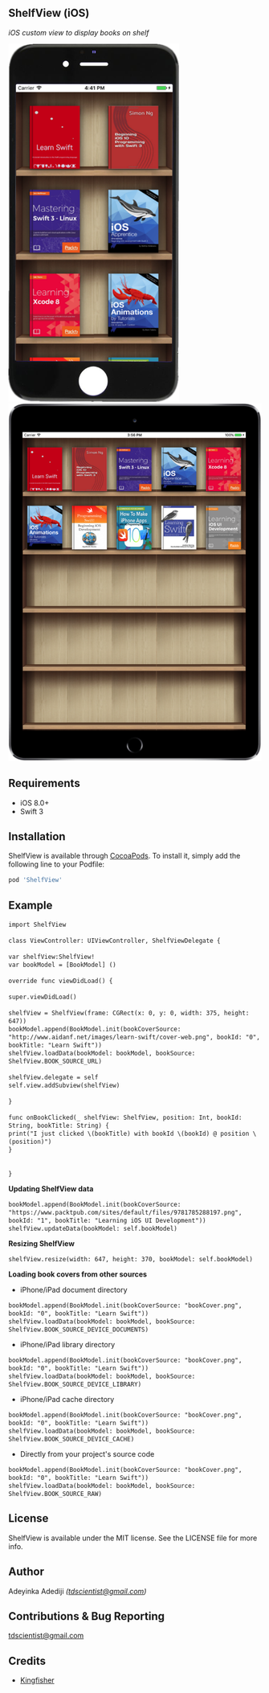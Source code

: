 ## ShelfView (iOS) ##

*iOS custom view to display books on shelf*

<img src="iphone.png" width="340"> <img src="ipad.png" width="528">



Requirements
--------

* iOS 8.0+
* Swift 3


Installation
--------

ShelfView is available through [CocoaPods](https://cocoapods.org/). To install
it, simply add the following line to your Podfile:

```ruby
pod 'ShelfView'
```

Example 
--------

```
import ShelfView

class ViewController: UIViewController, ShelfViewDelegate {

var shelfView:ShelfView!
var bookModel = [BookModel] ()

override func viewDidLoad() {

super.viewDidLoad()

shelfView = ShelfView(frame: CGRect(x: 0, y: 0, width: 375, height: 647))        
bookModel.append(BookModel.init(bookCoverSource: "http://www.aidanf.net/images/learn-swift/cover-web.png", bookId: "0", bookTitle: "Learn Swift"))          
shelfView.loadData(bookModel: bookModel, bookSource: ShelfView.BOOK_SOURCE_URL)       

shelfView.delegate = self        
self.view.addSubview(shelfView)

}

func onBookClicked(_ shelfView: ShelfView, position: Int, bookId: String, bookTitle: String) {
print("I just clicked \(bookTitle) with bookId \(bookId) @ position \(position)")
}


}
```


**Updating ShelfView data**
```
bookModel.append(BookModel.init(bookCoverSource: "https://www.packtpub.com/sites/default/files/9781785288197.png", bookId: "1", bookTitle: "Learning iOS UI Development"))
shelfView.updateData(bookModel: self.bookModel)
```


**Resizing ShelfView**
```
shelfView.resize(width: 647, height: 370, bookModel: self.bookModel)
```


**Loading book covers from other sources**

* iPhone/iPad document directory
```
bookModel.append(BookModel.init(bookCoverSource: "bookCover.png", bookId: "0", bookTitle: "Learn Swift"))          
shelfView.loadData(bookModel: bookModel, bookSource: ShelfView.BOOK_SOURCE_DEVICE_DOCUMENTS)
``` 



* iPhone/iPad library directory
```
bookModel.append(BookModel.init(bookCoverSource: "bookCover.png", bookId: "0", bookTitle: "Learn Swift"))          
shelfView.loadData(bookModel: bookModel, bookSource: ShelfView.BOOK_SOURCE_DEVICE_LIBRARY)
```



* iPhone/iPad cache directory
```
bookModel.append(BookModel.init(bookCoverSource: "bookCover.png", bookId: "0", bookTitle: "Learn Swift"))          
shelfView.loadData(bookModel: bookModel, bookSource: ShelfView.BOOK_SOURCE_DEVICE_CACHE)
``` 

* Directly from your project's source code
```
bookModel.append(BookModel.init(bookCoverSource: "bookCover.png", bookId: "0", bookTitle: "Learn Swift"))          
shelfView.loadData(bookModel: bookModel, bookSource: ShelfView.BOOK_SOURCE_RAW)
``` 


License
--------

ShelfView is available under the MIT license. See the LICENSE file for more info.

Author
--------

Adeyinka Adediji _(tdscientist@gmail.com)_


Contributions & Bug Reporting
--------

tdscientist@gmail.com 



Credits 
--------

* [Kingfisher](https://github.com/onevcat/Kingfisher)

